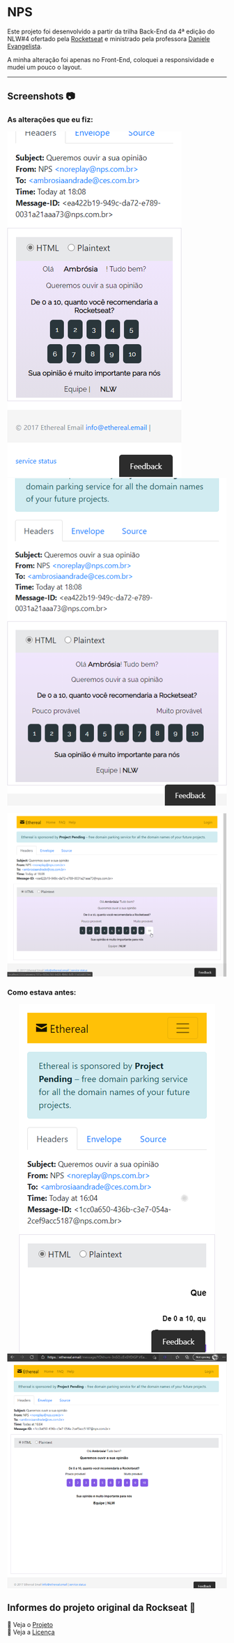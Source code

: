 # NPS

Este projeto foi desenvolvido a partir da trilha Back-End da 4ª edição do NLW#4 ofertado pela [Rocketseat] e ministrado pela professora [Daniele Evangelista][danileao]. 

A minha alteração foi apenas no Front-End, coloquei a responsividade e mudei um pouco o layout. 

------------------------------------------

## Screenshots :camera:

### As alterações que eu fiz:

<p align="center">
  <p align="inline">
    <img height:"45%" src="/img/Shot%200001.png">&nbsp;
    <img height:"45%" src="/img/Shot%200002.png">
  </p>
  <img src="/img/Shot%200004.png">
</p>

### Como estava antes: 

<p align="center">
  <img src="/img/nlw4-mobile.png">
  <img src="/img/nlw4-desktop.png">
</p>


## Informes do projeto original da Rockseat :rocket:

:file_folder:&nbsp;Veja o [Projeto][project] <br />
:page_facing_up:&nbsp;Veja a [Licença][license]

<!-- Markdown link & img dfn's -->
[project]:https://github.com/rocketseat-education/nlw-04-nodejs
[license]:https://github.com/rocketseat-education/nlw-04-nodejs/blob/main/LICENSE.md
[danileao]:https://github.com/danileao
[Rocketseat]:https://github.com/rocketseat-education
